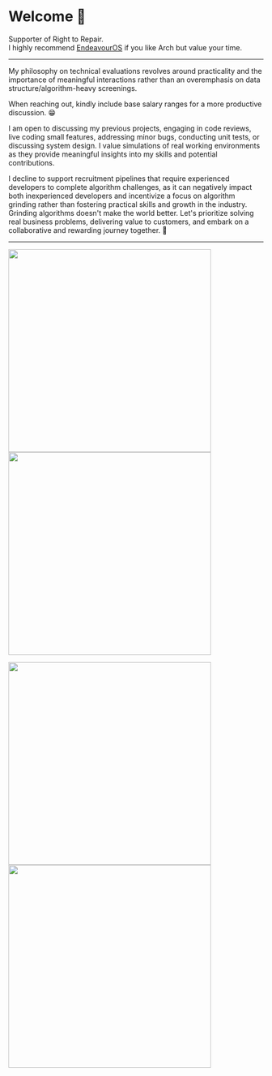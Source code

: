 # Welcome 👋

Supporter of Right to Repair.  
I highly recommend [EndeavourOS](https://endeavouros.com/) if you like Arch but value your time.

---

My philosophy on technical evaluations revolves around practicality and the importance of meaningful interactions rather than an overemphasis on data structure/algorithm-heavy screenings.

When reaching out, kindly include base salary ranges for a more productive discussion. 😁

I am open to discussing my previous projects, engaging in code reviews, live coding small features, addressing minor bugs, conducting unit tests, or discussing system design. I value simulations of real working environments as they provide meaningful insights into my skills and potential contributions.

I decline to support recruitment pipelines that require experienced developers to complete algorithm challenges, as it can negatively impact both inexperienced developers and incentivize a focus on algorithm grinding rather than fostering practical skills and growth in the industry. Grinding algorithms doesn't make the world better. Let's prioritize solving real business problems, delivering value to customers, and embark on a collaborative and rewarding journey together. 🚀

---

<p>
  <img width="400" src="https://user-images.githubusercontent.com/10475262/135364998-637d8829-6b19-4fe5-b1cb-b2ee641a912a.png" '/>
  <img width="400" src="https://github.com/Bizzaro/bizzaro/assets/10475262/b4595c59-c3a1-4747-82a3-2e57301e5c5a" />
</p>

<p>
  <img width="400" src="https://user-images.githubusercontent.com/10475262/135365310-a78c4a0b-b053-4aaa-a034-589a9b1ecceb.png" /> 
  <img width="400" src="https://user-images.githubusercontent.com/10475262/162006606-d012a34a-4a64-4430-b71e-ccddf45552aa.png" />
</p>


